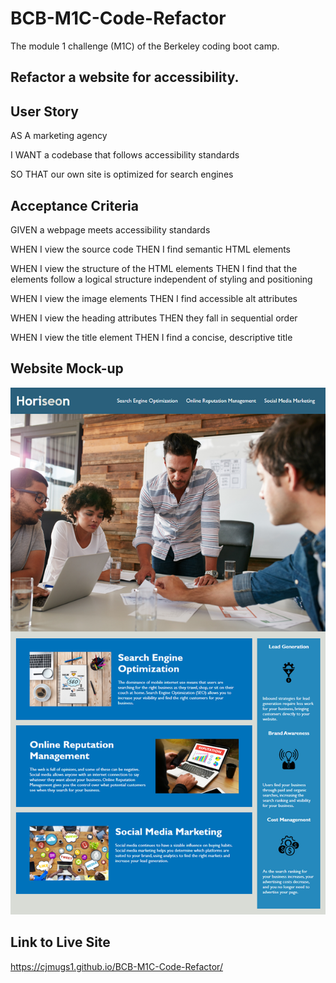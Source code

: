 # BCB-M1C-Code-Refactor
The module 1 challenge (M1C) of the Berkeley coding boot camp.

## Refactor a website for accessibility.

## User Story
AS A marketing agency

I WANT a codebase that follows accessibility standards

SO THAT our own site is optimized for search engines

## Acceptance Criteria
GIVEN a webpage meets accessibility standards

WHEN I view the source code
THEN I find semantic HTML elements

WHEN I view the structure of the HTML elements
THEN I find that the elements follow a logical structure independent of styling and positioning

WHEN I view the image elements
THEN I find accessible alt attributes

WHEN I view the heading attributes
THEN they fall in sequential order

WHEN I view the title element
THEN I find a concise, descriptive title

## Website Mock-up
![Website Mockup](/assets/images/website-mockup.png)


## Link to Live Site
https://cjmugs1.github.io/BCB-M1C-Code-Refactor/
